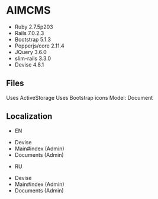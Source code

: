 # AIMCMS

* Ruby 2.7.5p203
* Rails 7.0.2.3
* Bootstrap 5.1.3
* Popperjs/core 2.11.4
* JQuery 3.6.0
* slim-rails 3.3.0
* Devise 4.8.1

## Files
Uses ActiveStorage
Uses Bootstrap icons
Model: Document

## Localization
* EN
- Devise
- Main#index (Admin)
- Documents (Admin)

* RU
- Devise
- Main#index (Admin)
- Documents (Admin)